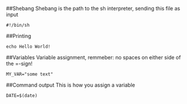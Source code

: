 ##Shebang
Shebang is the path to the sh interpreter, sending this file as input
```console
#!/bin/sh
```

##Printing
```console
echo Hello World!
```

##Variables
Variable assignment, remmeber: no spaces on either side of the =-sign!
```console
MY_VAR="some text"
```

##Command output
This is how you assign a variable
```console
DATE=$(date)
```
